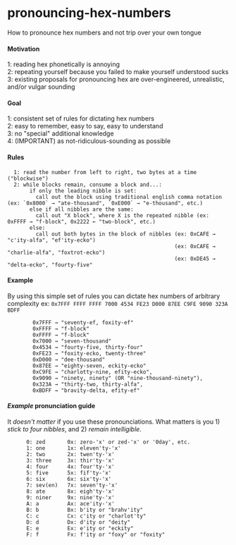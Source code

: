 # pronouncing-hex-numbers
How to pronounce hex numbers and not trip over your own tongue

#### Motivation
  1: reading hex phonetically is annoying  
  2: repeating yourself because you failed to make yourself understood sucks  
  3: existing proposals for pronouncing hex are over-engineered, unrealistic, and/or vulgar sounding  

#### Goal 
  1: consistent set of rules for dictating hex numbers  
  2: easy to remember, easy to say, easy to understand  
  3: no "special" additional knowledge  
  4: (IMPORTANT) as not-ridiculous-sounding as possible  

#### Rules
```
  1: read the number from left to right, two bytes at a time ("blockwise")
  2: while blocks remain, consume a block and...:
       if only the leading nibble is set:
         call out the block using traditional english comma notation (ex: `0x8000` → "ate-thousand", `0xE000` → "e-thousand", etc.)
       else if all nibbles are the same:
         call out "X block", where X is the repeated nibble (ex: 0xFFFF → "f-block", 0x2222 ← "two-block", etc.)
       else:
         call out both bytes in the block of nibbles (ex: 0xCAFE → "c'ity-alfa", "ef'ity-ecko")
                                                     (ex: 0xCAFE → "charlie-alfa", "foxtrot-ecko")
                                                     (ex: 0xDE45 → "delta-ecko", "fourty-five"
```

#### Example
  By using this simple set of rules you can dictate hex numbers of arbitrary complexity 
    ex: `0x7FFF FFFF FFFF 7000 4534 FE23 D000 87EE C9FE 9090 323A BDFF`

```
        0x7FFF → "seventy-ef, foxity-ef"
        0xFFFF → "f-block" 
        0xFFFF → "f-block" 
        0x7000 → "seven-thousand" 
        0x4534 → "fourty-five, thirty-four"
        0xFE23 → "foxity-ecko, twenty-three"
        0xD000 → "dee-thousand"
        0x87EE → "eighty-seven, eckity-ecko"
        0xC9FE → "charlotty-nine, efity-ecko",
        0x9090 → "ninety, ninety" (OR "nine-thousand-ninety"),
        0x323A → "thirty-two, thirty-alfa",
        0xBDFF → "bravity-delta, efity-ef"
```

#### _Example_ pronunciation guide
  It *doesn't matter* if you use these pronounciations. 
  What matters is you 1) *stick to four nibbles*, and 2) *remain intelligible*.

```
      0: zed       0x: zero-'x' or zed-'x' or '0day', etc.
      1: one       1x: eleven'ty-'x'
      2: two       2x: twen'ty-'x'
      3: three     3x: thir'ty-'x'
      4: four      4x: four'ty-'x'
      5: five      5x: fif'ty-'x'
      6: six       6x: six'ty-'x'
      7: sev(en)   7x: seven'ty-'x'
      8: ate       8x: eigh'ty-'x'
      9: niner     9x: nine'ty-'x'
      A: a         Ax: ace'ity-'x'
      B: b         Bx: b'ity or "brahv'ity" 
      C: c         Cx: c'ity or "charlot'ty" 
      D: d         Dx: d'ity or "deity"
      E: e         Ex: e'ity or "eckity"
      F: f         Fx: f'ity or "foxy" or "foxity"
```
